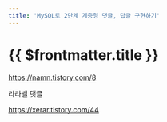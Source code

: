 ```yaml
---
title: 'MySQL로 2단계 계층형 댓글, 답글 구현하기'
---
```


# {{ $frontmatter.title }}



https://namn.tistory.com/8



라라벨 댓글

https://xerar.tistory.com/44

